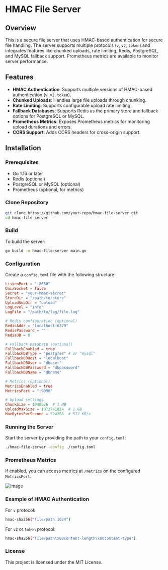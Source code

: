 
# HMAC File Server

## Overview
This is a secure file server that uses HMAC-based authentication for secure file handling. The server supports multiple protocols (`v`, `v2`, `token`) and integrates features like chunked uploads, rate limiting, Redis, PostgreSQL, and MySQL fallback support. Prometheus metrics are available to monitor server performance.

## Features
- **HMAC Authentication**: Supports multiple versions of HMAC-based authentication (`v`, `v2`, `token`).
- **Chunked Uploads**: Handles large file uploads through chunking.
- **Rate Limiting**: Supports configurable upload rate limiting.
- **Fallback Databases**: Supports Redis as the primary store and fallback options for PostgreSQL or MySQL.
- **Prometheus Metrics**: Exposes Prometheus metrics for monitoring upload durations and errors.
- **CORS Support**: Adds CORS headers for cross-origin support.

## Installation

### Prerequisites
- Go 1.16 or later
- Redis (optional)
- PostgreSQL or MySQL (optional)
- Prometheus (optional, for metrics)

### Clone Repository
```bash
git clone https://github.com/your-repo/hmac-file-server.git
cd hmac-file-server
```

### Build
To build the server:
```bash
go build -o hmac-file-server main.go
```

### Configuration
Create a `config.toml` file with the following structure:
```toml
ListenPort = ":8080"
UnixSocket = false
Secret = "your-hmac-secret"
StoreDir = "/path/to/store"
UploadSubDir = "upload"
LogLevel = "info"
LogFile = "/path/to/log/file.log"

# Redis configuration (optional)
RedisAddr = "localhost:6379"
RedisPassword = ""
RedisDB = 0

# Fallback Database (optional)
FallbackEnabled = true
FallbackDBType = "postgres" # or "mysql"
FallbackDBHost = "localhost"
FallbackDBUser = "dbuser"
FallbackDBPassword = "dbpassword"
FallbackDBName = "dbname"

# Metrics (optional)
MetricsEnabled = true
MetricsPort = ":9090"

# Upload settings
ChunkSize = 1048576  # 1 MB
UploadMaxSize = 1073741824  # 1 GB
MaxBytesPerSecond = 524288  # 512 KB/s
```

### Running the Server
Start the server by providing the path to your `config.toml`:
```bash
./hmac-file-server -config ./config.toml
```

### Prometheus Metrics
If enabled, you can access metrics at `/metrics` on the configured `MetricsPort`.

![image](https://github.com/user-attachments/assets/36b42cc0-62c0-4d15-97f2-08091db23c8a)

### Example of HMAC Authentication
For `v` protocol:
```bash
hmac-sha256("file/path 1024")
```

For `v2` or `token` protocol:
```bash
hmac-sha256("file/path\x00content-length\x00content-type")
```

### License
This project is licensed under the MIT License.
